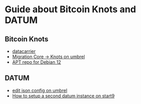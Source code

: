 Guide about Bitcoin Knots and DATUM
===

Bitcoin Knots
---

- [datacarrier](page/datacarrier.md)
- [Migration Core -> Knots on umbrel](/page/migrationumbrel.md)
- [APT repo for Debian 12](/page/apt.md)

DATUM
---

- [edit json config on umbrel](page/datum/umbrel-datum-json.md)
- [How to setup a second datum instance on start9](page/2nddatum.md)
